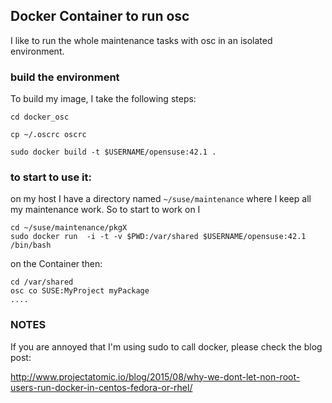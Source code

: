 ## Docker Container to run osc

I like to run the whole maintenance tasks with osc in an isolated environment.

### build the environment

To build my image, I take the following steps:

````
cd docker_osc

cp ~/.oscrc oscrc

sudo docker build -t $USERNAME/opensuse:42.1 .
````
### to start to use it:

on my host I have a directory named ```~/suse/maintenance``` where I keep all
my maintenance work. So to start to work on I

````
cd ~/suse/maintenance/pkgX
sudo docker run  -i -t -v $PWD:/var/shared $USERNAME/opensuse:42.1 /bin/bash
````

on the Container then:

````
cd /var/shared
osc co SUSE:MyProject myPackage
....
````

### NOTES

If you are annoyed that I'm using sudo to call docker, please check the blog post:

http://www.projectatomic.io/blog/2015/08/why-we-dont-let-non-root-users-run-docker-in-centos-fedora-or-rhel/
